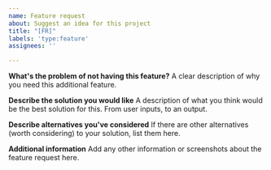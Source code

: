 ```yaml
---
name: Feature request
about: Suggest an idea for this project
title: "[FR]"
labels: 'type:feature'
assignees: ''

---
```


**What's the problem of not having this feature?**
A clear description of why you need this additional feature.

**Describe the solution you would like**
A description of what you think would be the best solution for this. From user inputs, to an output.

**Describe alternatives you've considered**
If there are other alternatives (worth considering) to your solution, list them here. 

**Additional information**
Add any other information or screenshots about the feature request here.